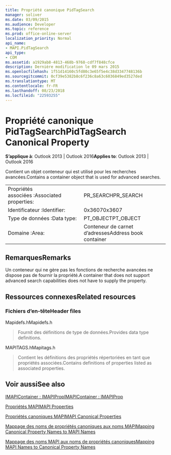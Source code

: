 ```yaml
---
title: Propriété canonique PidTagSearch
manager: soliver
ms.date: 03/09/2015
ms.audience: Developer
ms.topic: reference
ms.prod: office-online-server
localization_priority: Normal
api_name:
- MAPI.PidTagSearch
api_type:
- COM
ms.assetid: a1929ab8-4813-468b-9768-cdf7f848cfce
description: Dernière modification le 09 mars 2015
ms.openlocfilehash: 1f51d14160c5fd80c3e65f5e4c38d3347748136b
ms.sourcegitcommit: 0cf39e5382b8c6f236c8a63c6036849ed3527ded
ms.translationtype: MT
ms.contentlocale: fr-FR
ms.lasthandoff: 08/23/2018
ms.locfileid: "22593255"
---
```

# <a name="pidtagsearch-canonical-property"></a><span data-ttu-id="a75d7-103">Propriété canonique PidTagSearch</span><span class="sxs-lookup"><span data-stu-id="a75d7-103">PidTagSearch Canonical Property</span></span>

  
  
<span data-ttu-id="a75d7-104">**S’applique à**: Outlook 2013 | Outlook 2016</span><span class="sxs-lookup"><span data-stu-id="a75d7-104">**Applies to**: Outlook 2013 | Outlook 2016</span></span> 
  
<span data-ttu-id="a75d7-105">Contient un objet conteneur qui est utilisé pour les recherches avancées.</span><span class="sxs-lookup"><span data-stu-id="a75d7-105">Contains a container object that is used for advanced searches.</span></span>
  
|||
|:-----|:-----|
|<span data-ttu-id="a75d7-106">Propriétés associées :</span><span class="sxs-lookup"><span data-stu-id="a75d7-106">Associated properties:</span></span>  <br/> |<span data-ttu-id="a75d7-107">PR_SEARCH</span><span class="sxs-lookup"><span data-stu-id="a75d7-107">PR_SEARCH</span></span>  <br/> |
|<span data-ttu-id="a75d7-108">Identificateur :</span><span class="sxs-lookup"><span data-stu-id="a75d7-108">Identifier:</span></span>  <br/> |<span data-ttu-id="a75d7-109">0x3607</span><span class="sxs-lookup"><span data-stu-id="a75d7-109">0x3607</span></span>  <br/> |
|<span data-ttu-id="a75d7-110">Type de données :</span><span class="sxs-lookup"><span data-stu-id="a75d7-110">Data type:</span></span>  <br/> |<span data-ttu-id="a75d7-111">PT_OBJECT</span><span class="sxs-lookup"><span data-stu-id="a75d7-111">PT_OBJECT</span></span>  <br/> |
|<span data-ttu-id="a75d7-112">Domaine :</span><span class="sxs-lookup"><span data-stu-id="a75d7-112">Area:</span></span>  <br/> |<span data-ttu-id="a75d7-113">Conteneur de carnet d’adresses</span><span class="sxs-lookup"><span data-stu-id="a75d7-113">Address book container</span></span>  <br/> |
   
## <a name="remarks"></a><span data-ttu-id="a75d7-114">Remarques</span><span class="sxs-lookup"><span data-stu-id="a75d7-114">Remarks</span></span>

<span data-ttu-id="a75d7-115">Un conteneur qui ne gère pas les fonctions de recherche avancées ne dispose pas de fournir la propriété.</span><span class="sxs-lookup"><span data-stu-id="a75d7-115">A container that does not support advanced search capabilities does not have to supply the property.</span></span>
  
## <a name="related-resources"></a><span data-ttu-id="a75d7-116">Ressources connexes</span><span class="sxs-lookup"><span data-stu-id="a75d7-116">Related resources</span></span>

### <a name="header-files"></a><span data-ttu-id="a75d7-117">Fichiers d’en-tête</span><span class="sxs-lookup"><span data-stu-id="a75d7-117">Header files</span></span>

<span data-ttu-id="a75d7-118">Mapidefs.h</span><span class="sxs-lookup"><span data-stu-id="a75d7-118">Mapidefs.h</span></span>
  
> <span data-ttu-id="a75d7-119">Fournit des définitions de type de données.</span><span class="sxs-lookup"><span data-stu-id="a75d7-119">Provides data type definitions.</span></span>
    
<span data-ttu-id="a75d7-120">MAPITAGS.h</span><span class="sxs-lookup"><span data-stu-id="a75d7-120">Mapitags.h</span></span>
  
> <span data-ttu-id="a75d7-121">Contient les définitions des propriétés répertoriées en tant que propriétés associées.</span><span class="sxs-lookup"><span data-stu-id="a75d7-121">Contains definitions of properties listed as associated properties.</span></span>
    
## <a name="see-also"></a><span data-ttu-id="a75d7-122">Voir aussi</span><span class="sxs-lookup"><span data-stu-id="a75d7-122">See also</span></span>



[<span data-ttu-id="a75d7-123">IMAPIContainer : IMAPIProp</span><span class="sxs-lookup"><span data-stu-id="a75d7-123">IMAPIContainer : IMAPIProp</span></span>](imapicontainerimapiprop.md)


[<span data-ttu-id="a75d7-124">Propriétés MAPI</span><span class="sxs-lookup"><span data-stu-id="a75d7-124">MAPI Properties</span></span>](mapi-properties.md)
  
[<span data-ttu-id="a75d7-125">Propriétés canoniques MAPI</span><span class="sxs-lookup"><span data-stu-id="a75d7-125">MAPI Canonical Properties</span></span>](mapi-canonical-properties.md)
  
[<span data-ttu-id="a75d7-126">Mappage des noms de propriétés canoniques aux noms MAPI</span><span class="sxs-lookup"><span data-stu-id="a75d7-126">Mapping Canonical Property Names to MAPI Names</span></span>](mapping-canonical-property-names-to-mapi-names.md)
  
[<span data-ttu-id="a75d7-127">Mappage des noms MAPI aux noms de propriétés canoniques</span><span class="sxs-lookup"><span data-stu-id="a75d7-127">Mapping MAPI Names to Canonical Property Names</span></span>](mapping-mapi-names-to-canonical-property-names.md)

